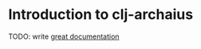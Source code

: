 # Introduction to clj-archaius

TODO: write [great documentation](http://jacobian.org/writing/what-to-write/)

